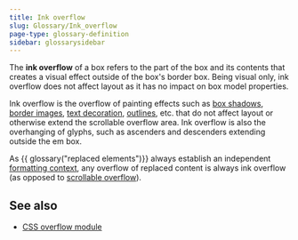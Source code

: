```yaml
---
title: Ink overflow
slug: Glossary/Ink_overflow
page-type: glossary-definition
sidebar: glossarysidebar
---
```


The **ink overflow** of a box refers to the part of the box and its contents that creates a visual effect outside of the box's border box. Being visual only, ink overflow does not affect layout as it has no impact on box model properties.

Ink overflow is the overflow of painting effects such as [box shadows](/en-US/docs/Web/CSS/box-shadow), [border images](/en-US/docs/Web/CSS/CSS_backgrounds_and_borders), [text decoration](/en-US/docs/Web/CSS/CSS_text_decoration), [outlines](/en-US/docs/Web/CSS/outline), etc. that do not affect layout or otherwise extend the scrollable overflow area. Ink overflow is also the overhanging of glyphs, such as ascenders and descenders extending outside the em box.

As {{ glossary("replaced elements")}} always establish an independent [formatting context](/en-US/docs/Web/CSS/CSS_display/Introduction_to_formatting_contexts), any overflow of replaced content is always ink overflow (as opposed to [scrollable overflow](/en-US/docs/Learn_web_development/Core/Styling_basics/Overflow)).

## See also

- [CSS overflow module](/en-US/docs/Web/CSS/CSS_overflow)
